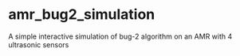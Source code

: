 # amr_bug2_simulation
A simple interactive simulation of bug-2 algorithm on an AMR with 4 ultrasonic sensors
